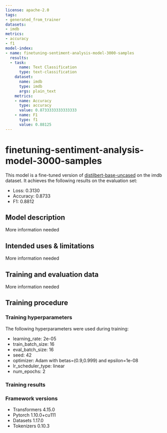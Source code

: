 ```yaml
---
license: apache-2.0
tags:
- generated_from_trainer
datasets:
- imdb
metrics:
- accuracy
- f1
model-index:
- name: finetuning-sentiment-analysis-model-3000-samples
  results:
  - task:
      name: Text Classification
      type: text-classification
    dataset:
      name: imdb
      type: imdb
      args: plain_text
    metrics:
    - name: Accuracy
      type: accuracy
      value: 0.8733333333333333
    - name: F1
      type: f1
      value: 0.88125
---
```


<!-- This model card has been generated automatically according to the information the Trainer had access to. You
should probably proofread and complete it, then remove this comment. -->

# finetuning-sentiment-analysis-model-3000-samples

This model is a fine-tuned version of [distilbert-base-uncased](https://huggingface.co/distilbert-base-uncased) on the imdb dataset.
It achieves the following results on the evaluation set:
- Loss: 0.3130
- Accuracy: 0.8733
- F1: 0.8812

## Model description

More information needed

## Intended uses & limitations

More information needed

## Training and evaluation data

More information needed

## Training procedure

### Training hyperparameters

The following hyperparameters were used during training:
- learning_rate: 2e-05
- train_batch_size: 16
- eval_batch_size: 16
- seed: 42
- optimizer: Adam with betas=(0.9,0.999) and epsilon=1e-08
- lr_scheduler_type: linear
- num_epochs: 2

### Training results



### Framework versions

- Transformers 4.15.0
- Pytorch 1.10.0+cu111
- Datasets 1.17.0
- Tokenizers 0.10.3
